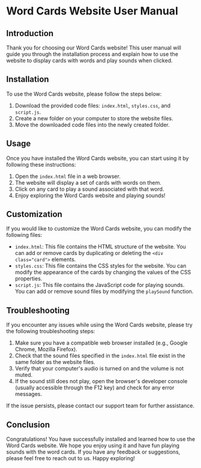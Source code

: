 # Word Cards Website User Manual

## Introduction

Thank you for choosing our Word Cards website! This user manual will guide you through the installation process and explain how to use the website to display cards with words and play sounds when clicked.

## Installation

To use the Word Cards website, please follow the steps below:

1. Download the provided code files: `index.html`, `styles.css`, and `script.js`.
2. Create a new folder on your computer to store the website files.
3. Move the downloaded code files into the newly created folder.

## Usage

Once you have installed the Word Cards website, you can start using it by following these instructions:

1. Open the `index.html` file in a web browser.
2. The website will display a set of cards with words on them.
3. Click on any card to play a sound associated with that word.
4. Enjoy exploring the Word Cards website and playing sounds!

## Customization

If you would like to customize the Word Cards website, you can modify the following files:

- `index.html`: This file contains the HTML structure of the website. You can add or remove cards by duplicating or deleting the `<div class="card">` elements.
- `styles.css`: This file contains the CSS styles for the website. You can modify the appearance of the cards by changing the values of the CSS properties.
- `script.js`: This file contains the JavaScript code for playing sounds. You can add or remove sound files by modifying the `playSound` function.

## Troubleshooting

If you encounter any issues while using the Word Cards website, please try the following troubleshooting steps:

1. Make sure you have a compatible web browser installed (e.g., Google Chrome, Mozilla Firefox).
2. Check that the sound files specified in the `index.html` file exist in the same folder as the website files.
3. Verify that your computer's audio is turned on and the volume is not muted.
4. If the sound still does not play, open the browser's developer console (usually accessible through the F12 key) and check for any error messages.

If the issue persists, please contact our support team for further assistance.

## Conclusion

Congratulations! You have successfully installed and learned how to use the Word Cards website. We hope you enjoy using it and have fun playing sounds with the word cards. If you have any feedback or suggestions, please feel free to reach out to us. Happy exploring!